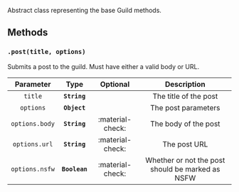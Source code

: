 Abstract class representing the base Guild methods.

## Methods

### **`.post(title, options)`**
Submits a post to the guild. Must have either a valid body or URL.

| Parameter      | Type          | Optional         | Description                                      |
| :------------: | :-----------: | :--------------: | :----------------------------------------------: |
| `title`        | **`String`**  |                  | The title of the post                            |
| `options`      | **`Object`**  |                  | The post parameters                              |
| `options.body` | **`String`**  | :material-check: | The body of the post                             |
| `options.url`  | **`String`**  | :material-check: | The post URL                                     |
| `options.nsfw` | **`Boolean`** | :material-check: | Whether or not the post should be marked as NSFW |